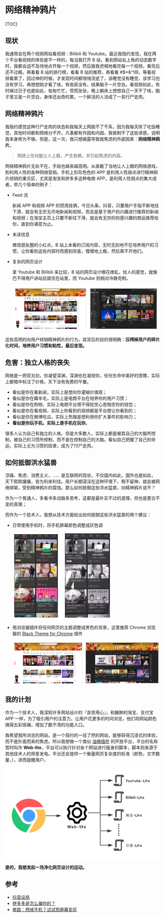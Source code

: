 # 网络精神鸦片

[TOC]

## 现状

我通常会在两个视频网站看视频：Bilibili 和 Youtube。最近我隐约发现，我在两个平台看视频的体验是不一样的，每当我打开 B 站，看到网站右上角的动态数字时，我都会迫不及待地点开每一个视频，然后狼吞虎咽地看完每一个视频，看完后还不过瘾，再看看 B 站的排行榜，看看 B 站的推荐，再看看 #$*&^!@。等看视频看累了，回过神的时候，才发现时间都悄悄流逝了，该睡觉没有睡觉，该学习也没有学习，再想想刚才看了啥，有收获没有，结果脑子一片空白。看视频如此，有时候过日子也是如此，匆匆忙忙，慌慌张张，晚上躺床上想想自己一天干了啥，脑子里又是一片空白，身体还出奇的累。一个鲜活的人活成了一具行尸走肉。

## 网络精神鸦片

我隐约感觉这种行尸走肉的状态和我每天上网脱不了干系，因为我每天除了吃饭睡觉，其他时间都和网络分不开。凡事都有外因和内因，我抵制不了这些诱惑，说明我本身修为不够。但是，这一次，我只想揭露导致我焦虑的外部因素：**网络精神鸦片**。

> 网络上任何能让人上瘾，产生依赖，并引起焦虑的内容。

网络精神鸦片无处不在，手段也越来越高明。从直截了当地让人上瘾的网络游戏，到利用人性的各种网络营销。手机上形形色色的 APP 是利用人性弱点进行精神鸦片倾销的重灾区，尤其是淘宝和拼多多这种电商 APP，是利用人性弱点的集大成者。举几个简单的例子：

* Feed 流

  新闻 APP 和视频 APP 的惯用技俩，今日头条，抖音，只要用户手指不断地往下滑，就会有无穷无尽地新闻和视频，而且是基于用户的兴趣进行推荐的新闻和视频；在淘宝主页上只要不断往下滑，就会有无穷的你感兴趣的商品推荐给你，直到你满意为止。

* 未读信息

  微信朋友圈的小红点，B 站上未看的订阅内容，无时无刻地不在培养用户的习惯，让你看到这些内容时而感到欣喜，慢慢地上瘾，然后离不开他们。

* 复杂的网页设计

  拿 Youtube 和 Bilibili 来比较，B 站的网页设计眼花缭乱，给人的感觉，就像巴不得用户进站后就住在站里，而 Youtube 则相对冷静克制。

  ![Bilibili Vs Youtube](assets/1575525966004.png)

这些高明的向用户倾销精神鸦片的行为，其背后的目的很明确：**压榨掉用户的碎片化时间，培养用户习惯和粘性，最后变现。**

## 危害：独立人格的丧失

网络是一把双刃剑，你凝望深渊，深渊也在凝视你，任何生命中美好的馈赠，实际上都暗中标注了价格，天下没有免费的午餐。

* 看似是你在看新闻，实际上是想向你灌输价值观；
* 看似是你在薅羊毛，实际上是电商平台在培养你的用户习惯；
* 看似是你在购物，实际上电商平台恨不得挖空心思掏空你的钱包；
* 看似是你在看视频，实际上你看到的视频都是平台想让你看到的；
* 看似是你在微博吃瓜，实际上热搜是想利用你扩大事件的影响力；
* **看似是你玩手机，实际上是手机在玩你**。

很多人认为自己有独立的人格。但是大多数人，实际上都是被其自己的大脑所控制，被自己的习惯所控制，而不是在控制自己的大脑。看似自己把握了自己的命运，实际上沦为习惯的奴隶，成为了行尸走肉。

## 如何抵御洪水猛兽

浮躁、焦虑、消费主义，…… 是互联网的现状，不仅国内如此，国外也是如此，天下熙熙攘攘，皆为利来利往。用户长期浸淫在这种环境下，稍不留神，就会被网络绑架，受到精神鸦片的腐蚀。那么如何抵御这些洪水猛兽，向精神鸦片说不？

作为一个普通人，多看书多动脑多思考，这都是最朴实不过的道理，但也是更古不变的真理；

而作为一个技术人，我想从技术方面给出如何抵御这些洪水猛兽的两个建议：

* 日常使用手机时，将手机屏幕颜色调整成灰色调

  ![彩色的 B 站和灰色的 B 站](assets/1575535284618.png)

* 用浏览器插件将任何网页的主题调整成黑色的背景，这里推荐 Chrome 浏览器的 [Black Theme for Chrome](https://chrome.google.com/webstore/detail/dark-theme-for-chrome/geooakdjiamlhpechokegobmhdmlgidk?utm_source=chrome-ntp-icon) 插件

  ![彩色的 B 站和灰色的 B 站](assets/1575535575023.png)

## 我的计划

作为一个技术人，我深知许多网站设计的『良苦用心』，和臃肿的淘宝、支付宝 APP 一样，为了吸引用户的注意力，让用户花更多的时间浏览，他们将网站颜色搞得五彩斑斓，增加了数不清的功能入口。

我希望我所浏览的网站，是一个简约的一目了然的网站，能够获得沉浸式的体验，而不是扑面而来的焦虑。所以我想做一个类似 [油猴插件](https://www.tampermonkey.net/) 的开放平台，平台的名称暂时叫作 **Web-lite**，平台可以执行针对各个网站进行瘦身的脚本，脚本则来源于其他技术人的用爱发电。平台还会提供一个衡量网页复杂度的标准（颜色，文字数量，），进而提醒用户。

![Web-lite 架构](assets/web-lite.png)

**是的，我想发起一场净化网页设计的运动。**

## 参考

* [抖音设局](https://www.lieyunwang.com/archives/445794)
* [拼多多是怎么骗你的？](https://mp.weixin.qq.com/s/NKY0CqVfsXntyePRmzx9tg)
* [套路：想戒手机？试试把屏幕变灰](https://zhuanlan.zhihu.com/p/40388558)

